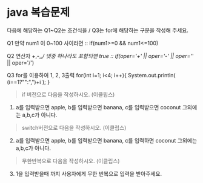 # java 복습문제
다음에 해당하는 Q1~Q2는 조건식을 / Q3는 for에 해당하는 구문을 작성해 주세요.

Q1 만약 num1 이 0~100 사이라면
:: if(num1>=0 && num1<=100)

Q2 연산자 +,-,*,/ 넷중 하나라도 포함되면 true
:: if(oper='+' || oper='-' || oper='*' || oper='/')


Q3 for를 이용하여 1, 2, 3출력
for(int i=1; i<4; i++){
    System.out.println( (i==1?"":",")+i );
}


> if 버전으로 다음을 작성하시오. (이클립스)
1. a를 입력받으면 apple, b를 입력받으면 banana, c를 입력받으면 coconut 그외에는 a,b,c가 아니다.

> switch버전으로 다음을 작성하시오. (이클립스)
2. a를 입력받으면 apple, b를 입력받으면 banana, c를 입력하면 coconut 그외에는 a,b,c가 아니다.

> 무한반복으로 다음을 작성하시오. (이클립스)
3. 1을 입력받을때 까지 사용자에게 무한 반복으로 입력을 받아주세요.